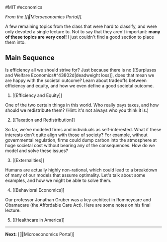 #MIT #economics 

*From the [[📏Microeconomics Portal]].*

A few remaining topics from the class that were hard to classify, and were only devoted a single lecture to. Not to say that they aren't important: **many of these topics are very cool!** I just couldn't find a good section to place them into.
## Main Sequence

Is efficiency all we should strive for? Just because there is no [[Surpluses and Welfare Economics#^43802d|deadweight loss]], does that mean we are happy with the societal outcome? Learn about tradeoffs between efficiency and equity, and how we even define a good societal outcome.

1. [[Efficiency and Equity]]

One of the two certain things in this world. Who really pays taxes, and how should we redistribute them? (Hint: it's not always who you think it is.)
   
2. [[Taxation and Redistribution]]

So far, we've modeled firms and individuals as self-interested. What if these interests don't quite align with those of society? For example, without governmental regulation, firms could dump carbon into the atmosphere at huge societal cost without bearing any of the consequences. How do we model and solve these issues?

3. [[Externalities]]

Humans are actually highly non-rational, which could lead to a breakdown of many of our models that assume optimality. Let's talk about some examples, and how we might be able to solve them.

4. [[Behavioral Economics]]

Our professor Jonathan Gruber was a key architect in Romneycare and Obamacare (the Affordable Care Act). Here are some notes on his final lecture.

5. [[Healthcare in America]]

---

**Next:** [[📏Microeconomics Portal]]